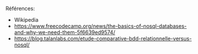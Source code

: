 Références:

- Wikipedia
- https://www.freecodecamp.org/news/the-basics-of-nosql-databases-and-why-we-need-them-5f6639ed9574/
- https://blog.talanlabs.com/etude-comparative-bdd-relationnelle-versus-nosql/

